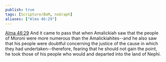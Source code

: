 ```yaml
---
publish: true
tags: [Scripture/BoM, noGraph]
aliases: ["Alma 46:29"]
---
```

[Alma 46:29](https://churchofjesuschrist.org/study/scriptures/bofm/alma/46?lang=eng&id=p29#p29) And it came to pass that when Amalickiah saw that the people of Moroni were more numerous than the Amalickiahites--and he also saw that his people were doubtful concerning the justice of the cause in which they had undertaken--therefore, fearing that he should not gain the point, he took those of his people who would and departed into the land of Nephi.
